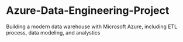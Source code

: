 # Azure-Data-Engineering-Project
Building a modern data warehouse with Microsoft Azure, including ETL process, data modeling, and analystics

